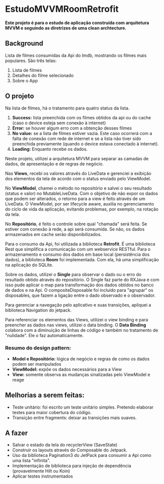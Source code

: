 # EstudoMVVMRoomRetrofit

**Este projeto é para o estudo de aplicação construída com arquitetura MVVM e 
seguindo as diretrizes de uma clean archtecture.**

## Background
Lista de filmes consumidas da Api do Imdb, mostrando os filmes mais populares.
São três telas:
1. Lista de filmes
2. Detalhes do filme selecionado 
3. Sobre o App

## O projeto

Na lista de filmes, há o tratamento para quatro status da lista.
1. **Success:** lista preenchida com os filmes obtidos da api ou do cache (caso o device esteja sem 
   conexão à internet)
2. **Error:** se houver algum erro com a obtenção desses filmes
3. **No value:** se a lista de filmes estiver vazia. Este caso ocorrerá com a falta de conexão 
com rede de internet e se a lista não tiver sido preenchida previamente (quando o device estava 
   conectado à internet).
4. **Loading:** Enquanto recebe os dados.
   

Neste projeto, utilizei a arquitetura MVVM para separar as camadas de dados, de apresentação e 
de regras de negócio. 

Nas **Views**, recebi os valores através do LiveData e gerenciei a exibição dos elementos da tela de 
acordo com o status enviado pelo ViewModel. 

No **ViewModel**, chamei o método no repositório e salvei o seu resultado (status e valor) no MutableLiveData.
Com o objetivo de não expor os dados que podem ser alterados, o retorno para a view é feito através de um LiveData. O ViewModel, por ser lifecycle aware, auxilia no gerenciamento do ciclo de vida da aplicação, evitando problemas, por exemplo, na rotação da tela.

No **Repositório**, é feito o controle sobre qual "chamada" será feita. Se estiver com conexão à rede, a
api será consumida.
Se não, os dados armazenados em cache serão disponibilizados. 

Para o consumo da Api, foi utilizada a biblioteca **Retrofit**. É uma biblioteca Rest que simplifica a comunicação com um webservice RESTful.
Para o armazenamento e consumo dos dados em base local (persistência dos dados), a biblioteca **Room** foi implementada. Com ela, há uma simplificação na aplicação do SQLite.

Sobre os dados, utilizei o **Single** para observar o dado ou o erro do resultado obtido através do repositório.
O Single faz parte do RXJava e com isso pude aplicar o map para transformação dos dados obtidos no banco de dados e na Api.
O compositeDisposable foi incluído para "agrupar" os disposables, que fazem a ligação entre o dado observado e o observador.

Para gerenciar a navegação pelo aplicativo e suas transições, apliquei a biblioteca Navigation do jetpack. 

Para referenciar os elementos das Views, utilizei o view binding e para preencher as dados nas views, utilizei o data binding.
O **Data Binding** colabora com a diminuição de linhas de código e também no tratamento de "nulidade". Ele o faz automaticamente.

### Resumo do design pattern:
- **Model e Repositório:** lógica de negócio e regras de como os dados podem ser manipulados
- **ViewModel:** expõe os dados necessários para a View
- **View:** somente observa as mudanças sinalizadas pelo ViewModel e reage

## Melhorias a serem feitas:
- Teste unitário: foi escrito um teste unitário simples. Pretendo elaborar testes para maior cobertura do código.
- Transição entre fragments: deixar as transições mais suaves.

## A fazer
- Salvar o estado da tela do recyclerView (SaveState)
- Construir os layouts através do Composable do Jetpack.
- Uso da biblioteca Pagination3 do JetPack para consumir a Api como uma lista "infinita".
- Implementação de biblioteca para injeção de dependência (provavelmente Hilt ou Koin)
- Aplicar testes instrumentados
